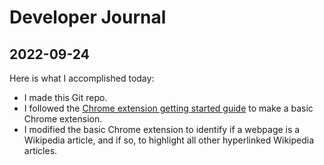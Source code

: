 # Developer Journal

## 2022-09-24
Here is what I accomplished today:
* I made this Git repo.
* I followed the [Chrome extension getting started guide](https://developer.chrome.com/docs/extensions/mv3/getstarted/) to make a basic Chrome extension.
* I modified the basic Chrome extension to identify if a webpage is a Wikipedia article, and if so, to highlight all other hyperlinked Wikipedia articles.

